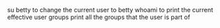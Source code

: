 su betty to change the current user to betty
whoami to print the current effective user
groups print all the groups that the user is part of
